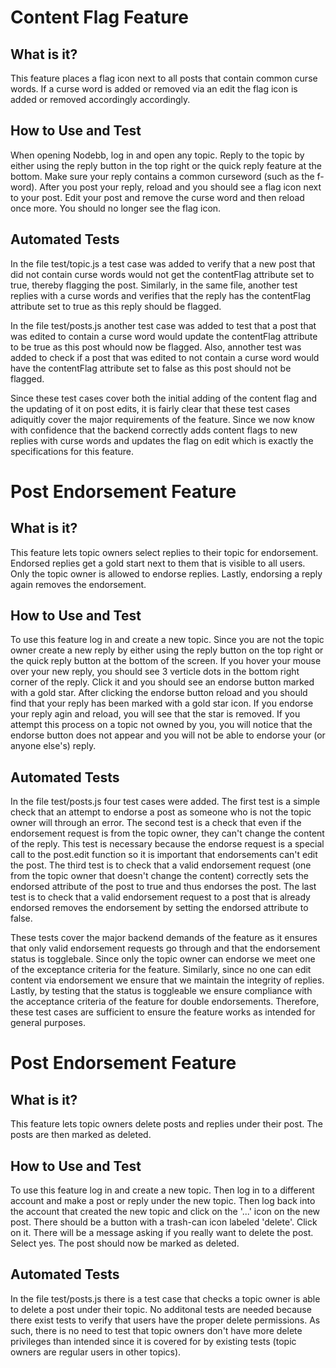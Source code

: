 # Content Flag Feature
## What is it?
This feature places a flag icon next to all posts that contain common curse words. If a curse word is added or removed via an edit the flag icon is added or removed accordingly accordingly.
## How to Use and Test
When opening Nodebb, log in and open any topic. Reply to the topic by either using the reply button in the top right or the quick reply feature at the bottom. Make sure your reply contains a common curseword (such as the f-word). After you post your reply, reload and you should see a flag icon next to your post. Edit your post and remove the curse word and then reload once more. You should no longer see the flag icon.
## Automated Tests
In the file test/topic.js a test case was added to verify that a new post that did not contain curse words would not get the contentFlag attribute set to true, thereby flagging the post. Similarly, in the same file, another test replies with a curse words and verifies that the reply has the contentFlag attribute set to true as this reply should be flagged.

In the file test/posts.js another test case was added to test that a post that was edited to contain a curse word would update the contentFlag attribute to be true as this post whould now be flagged. Also, annother test was added to check if a post that was edited to not contain a curse word would have the contentFlag attribute set to false as this post should not be flagged.

Since these test cases cover both the initial adding of the content flag and the updating of it on post edits, it is fairly clear that these test cases adiquitly cover the major requirements of the feature. Since we now know with confidence that the backend correctly adds content flags to new replies with curse words and updates the flag on edit which is exactly the specifications for this feature.

# Post Endorsement Feature
## What is it?
This feature lets topic owners select replies to their topic for endorsement. Endorsed replies get a gold start next to them that is visible to all users. Only the topic owner is allowed to endorse replies. Lastly, endorsing a reply again removes the endorsement.
## How to Use and Test
To use this feature log in and create a new topic. Since you are not the topic owner create a new reply by either using the reply button on the top right or the quick reply button at the bottom of the screen. If you hover your mouse over your new reply, you should see 3 verticle dots in the bottom right corner of the reply. Click it and you should see an endorse button marked with a gold star. After clicking the endorse button reload and you should find that your reply has been marked with a gold star icon. If you endorse your reply agin and reload, you will see that the star is removed. If you attempt this process on a topic not owned by you, you will notice that the endorse button does not appear and you will not be able to endorse your (or anyone else's) reply.
## Automated Tests
In the file test/posts.js four test cases were added. The first test is a simple check that an attempt to endorse a post as someone who is not the topic owner will through an error. The second test is a check that even if the endorsement request is from the topic owner, they can't change the content of the reply. This test is necessary because the endorse request is a special call to the post.edit function so it is important that endorsements can't edit the post. The third test is to check that a valid endorsement request (one from the topic owner that doesn't change the content) correctly sets the endorsed attribute of the post to true and thus endorses the post. The last test is to check that a valid endorsement request to a post that is already endorsed removes the endorsement by setting the endorsed attribute to false.

These tests cover the major backend demands of the feature as it ensures that only valid endorsement requests go through and that the endorsement status is togglebale. Since only the topic owner can endorse we meet one of the exceptance criteria for the feature. Similarly, since no one can edit content via endorsement we ensure that we maintain the integrity of replies. Lastly, by testing that the status is toggleable we ensure compliance with the acceptance criteria of the feature for double endorsements. Therefore, these test cases are sufficient to ensure the feature works as intended for general purposes.

# Post Endorsement Feature
## What is it?
This feature lets topic owners delete posts and replies under their post. The posts are then marked as deleted.
## How to Use and Test
To use this feature log in and create a new topic. Then log in to a different account and make a post or reply under the new topic. Then log back into the account that created the new topic and click on the '...' icon on the new post. There should be a button with a trash-can icon labeled 'delete'. Click on it. There will be a message asking if you really want to delete the post. Select yes. The post should now be marked as deleted.
## Automated Tests
In the file test/posts.js there is a test case that checks a topic owner is able to delete a post under their topic. No additonal tests are needed because there exist tests to verify that users have the proper delete permissions. As such, there is no need to test that topic owners don't have more delete privileges than intended since it is covered for by existing tests (topic owners are regular users in other topics).